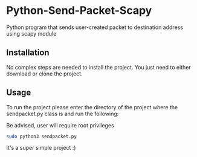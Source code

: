 # Python-Send-Packet-Scapy

Python program that sends user-created packet to destination address using scapy module


## Installation

No complex steps are needed to install the project. You just need to either download or clone the project.


## Usage
To run the project please enter the directory of the project where the sendpacket.py class is and run the following:

Be advised, user will require root privileges

```bash
sudo python3 sendpacket.py
```

It's a super simple project :)